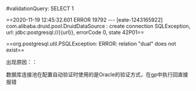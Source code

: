 #validationQuery: SELECT 1

==2020-11-19 12:45:32.601 ERROR 19792 --- [eate-1243165922] com.alibaba.druid.pool.DruidDataSource   : create connection SQLException, url: jdbc:postgresql://{{url}}, errorCode 0, state 42P01==

==org.postgresql.util.PSQLException: ERROR: relation "dual" does not exist==

出现原因：：

数据库连接池在配置自动验证时使用的是Oracle的验证方式，在gp中执行回直接报错